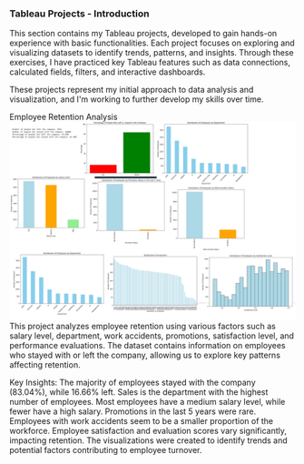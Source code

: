 ### Tableau Projects - Introduction  
This section contains my Tableau projects, developed to gain hands-on experience with basic functionalities. Each project focuses on exploring and visualizing datasets to identify trends, patterns, and insights. Through these exercises, I have practiced key Tableau features such as data connections, calculated fields, filters, and interactive dashboards.  

These projects represent my initial approach to data analysis and visualization, and I'm working to further develop my skills over time.  

Employee Retention Analysis
![Employee Retention Analysis](https://github.com/dmantica5/davide-mantica/blob/main/tableau-projects/Immagine.png?raw=true)
This project analyzes employee retention using various factors such as salary level, department, work accidents, promotions, satisfaction level, and performance evaluations. The dataset contains information on employees who stayed with or left the company, allowing us to explore key patterns affecting retention.

Key Insights:
The majority of employees stayed with the company (83.04%), while 16.66% left.
Sales is the department with the highest number of employees.
Most employees have a medium salary level, while fewer have a high salary.
Promotions in the last 5 years were rare.
Employees with work accidents seem to be a smaller proportion of the workforce.
Employee satisfaction and evaluation scores vary significantly, impacting retention.
The visualizations were created to identify trends and potential factors contributing to employee turnover.
